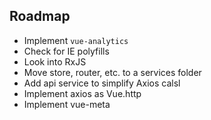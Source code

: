 ## Roadmap

* Implement `vue-analytics`
* Check for IE polyfills
* Look into RxJS
* Move store, router, etc. to a services folder
* Add api service to simplify Axios calsl
* Implement axios as Vue.http
* Implement vue-meta
